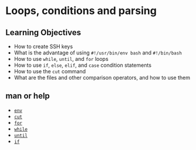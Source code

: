 # Loops, conditions and parsing

## Learning Objectives
- How to create SSH keys
- What is the advantage of using `#!/usr/bin/env bash` and `#!/bin/bash`
- How to use `while`, `until`, and `for` loops
- How to use `if`, `else`, `elif`, and `case` condition statements
- How to use the `cut` command
- What are the files and other comparison operators, and how to use them

## man or help
- [`env`]()
- [`cut`]()
- [`for`]()
- [`while`]()
- [`until`]()
- [`if`]()
